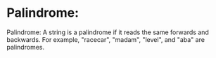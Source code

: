 # Palindrome:

Palindrome: A string is a palindrome if it reads the same forwards and backwards. For example, "racecar", "madam", "level", and "aba" are palindromes.

